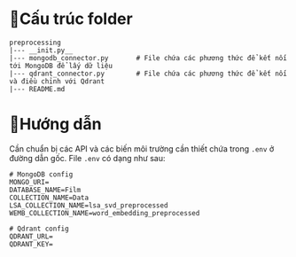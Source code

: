 # 📃Cấu trúc folder

```
preprocessing
|--- __init.py__
|--- mongodb_connector.py       # File chứa các phương thức để kết nối tới MongoDB để lấy dữ liệu
|--- qdrant_connector.py		# File chứa các phương thức để kết nối và điều chỉnh với Qdrant
|--- README.md             
```
# 📖Hướng dẫn
Cần chuẩn bị các API và các biến môi trường cần thiết chứa trong `.env` ở đường dẫn gốc. File `.env` có dạng như sau:
```
# MongoDB config
MONGO_URI=
DATABASE_NAME=Film
COLLECTION_NAME=Data
LSA_COLLECTION_NAME=lsa_svd_preprocessed
WEMB_COLLECTION_NAME=word_embedding_preprocessed

# Qdrant config
QDRANT_URL=
QDRANT_KEY=
```
